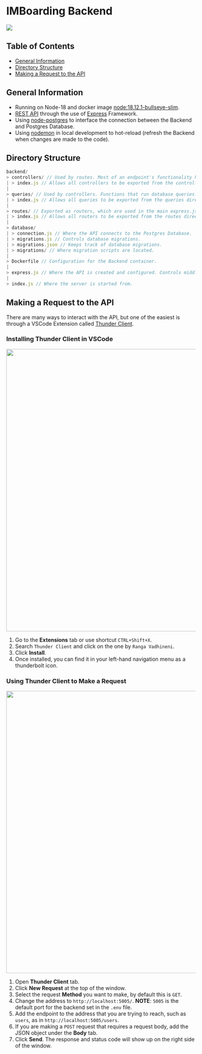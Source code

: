 # IMBoarding Backend

<img src="https://user-images.githubusercontent.com/16313579/211708283-6ba849b8-bca2-425e-a2e6-8f213c9b7f89.PNG">

## Table of Contents
- [General Information](#general-information)
- [Directory Structure](#directory-structure)
- [Making a Request to the API](#making-a-request-to-the-api)

## General Information
- Running on Node-18 and docker image [node:18.12.1-bullseye-slim](https://hub.docker.com/layers/library/node/18.12.1-bullseye-slim/images/sha256-0c3ea57b6c560f83120801e222691d9bd187c605605185810752a19225b5e4d9?context=explore).
- [REST API](https://www.redhat.com/en/topics/api/what-is-a-rest-api) through the use of [Express](http://expressjs.com/) Framework.
- Using [node-postgres](https://node-postgres.com/) to interface the connection between the Backend and Postgres Database.
- Using [nodemon](https://nodemon.io/) in local development to hot-reload (refresh the Backend when changes are made to the code).

## Directory Structure

``` JavaScript
backend/
> controllers/ // Used by routes. Most of an endpoint's functionality happens here.
| > index.js // Allows all controllers to be exported from the controllers directory.
|
> queries/ // Used by controllers. Functions that run database queries.
| > index.js // Allows all queries to be exported from the queries directory.
|
> routes/ // Exported as routers, which are used in the main express.js file.
| > index.js // Allows all routers to be exported from the routes directory.
|
> database/
| > connection.js // Where the API connects to the Postgres Database.
| > migrations.js // Controls database migrations.
| > migrations.json // Keeps track of database migrations.
| > migrations/ // Where migration scripts are located.
|
> Dockerfile // Configuration for the Backend container.
|
> express.js // Where the API is created and configured. Controls middleware and routers.
|
> index.js // Where the server is started from.
```

## Making a Request to the API
There are many ways to interact with the API, but one of the easiest is through a VSCode Extension called [Thunder Client](https://marketplace.visualstudio.com/items?itemName=rangav.vscode-thunder-client).

### Installing Thunder Client in VSCode

<img width="750" src="https://user-images.githubusercontent.com/16313579/211705502-8dfda961-fbcd-481b-b7ac-089f6b1a4391.PNG">

1. Go to the **Extensions** tab or use shortcut `CTRL+Shift+X`.
2. Search `Thunder Client` and click on the one by `Ranga Vadhineni`.
3. Click **Install**.
4. Once installed, you can find it in your left-hand navigation menu as a thunderbolt icon.

### Using Thunder Client to Make a Request

<img width="750" src="https://user-images.githubusercontent.com/16313579/211705518-272175d6-869b-4fbf-836d-b2729812615a.PNG">

1. Open **Thunder Client** tab.
2. Click **New Request** at the top of the window.
3. Select the request **Method** you want to make, by default this is `GET`.
4. Change the address to `http://localhost:5005/`. **NOTE**: `5005` is the default port for the backend set in the `.env` file.
5. Add the endpoint to the address that you are trying to reach, such as `users`, as in `http://localhost:5005/users`.
6. If you are making a `POST` request that requires a request body, add the JSON object under the **Body** tab.
7. Click **Send**. The response and status code will show up on the right side of the window.
